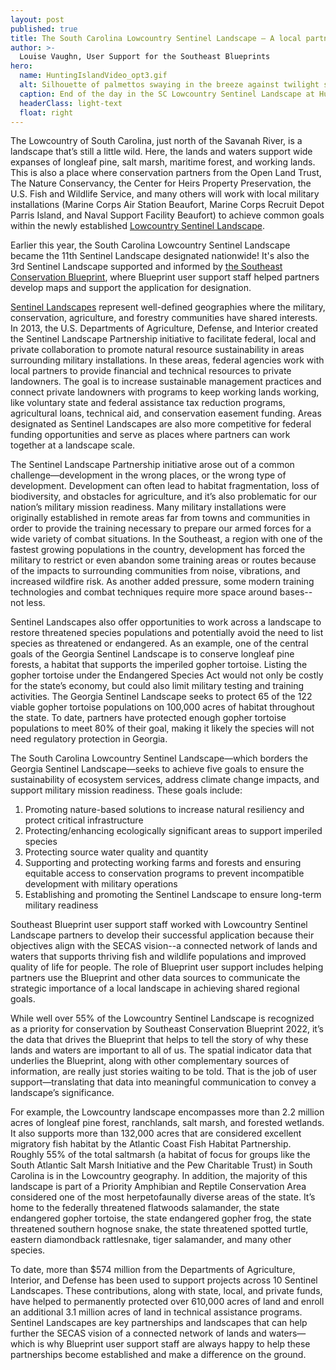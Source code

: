 ```yaml
---
layout: post
published: true
title: The South Carolina Lowcountry Sentinel Landscape – A local partnership supporting a regional conservation vision
author: >-
  Louise Vaughn, User Support for the Southeast Blueprints
hero:
  name: HuntingIslandVideo_opt3.gif
  alt: Silhouette of palmettos swaying in the breeze against twilight sky.
  caption: End of the day in the SC Lowcountry Sentinel Landscape at Hunting Island. Photo by Jean Gray Mohs.
  headerClass: light-text
  float: right
---
```

The Lowcountry of South Carolina, just north of the Savanah River, is a landscape that’s still a little wild. Here, the lands and waters support wide expanses of longleaf pine, salt marsh, maritime forest, and working lands. This is also a place where conservation partners from the Open Land Trust, The Nature Conservancy, the Center for Heirs Property Preservation, the U.S. Fish and Wildlife Service, and many others will work with local military installations (Marine Corps Air Station Beaufort, Marine Corps Recruit Depot Parris Island, and Naval Support Facility Beaufort) to achieve common goals within the newly established [Lowcountry Sentinel Landscape](https://sentinellandscapes.org/landscapes/south-carolina-lowcountry/).

Earlier this year, the South Carolina Lowcountry Sentinel Landscape became the 11th Sentinel Landscape designated nationwide! It's also the 3rd Sentinel Landscape supported and informed by [the Southeast Conservation Blueprint](https://secassoutheast.org/blueprint), where Blueprint user support staff helped partners develop maps and support the application for designation.<!--more-->

[Sentinel Landscapes](https://sentinellandscapes.org/) represent well-defined geographies where the military, conservation, agriculture, and forestry communities have shared interests. In 2013, the U.S. Departments of Agriculture, Defense, and Interior created the Sentinel Landscape Partnership initiative to facilitate federal, local and private collaboration to promote natural resource sustainability in areas surrounding military installations. In these areas, federal agencies work with local partners to provide financial and technical resources to private landowners. The goal is to increase sustainable management practices and connect private landowners with programs to keep working lands working, like voluntary state and federal assistance tax reduction programs, agricultural loans, technical aid, and conservation easement funding. Areas designated as Sentinel Landscapes are also more competitive for federal funding opportunities and serve as places where partners can work together at a landscape scale. 

The Sentinel Landscape Partnership initiative arose out of a common challenge—development in the wrong places, or the wrong type of development. Development can often lead to habitat fragmentation, loss of biodiversity, and obstacles for agriculture, and it’s also problematic for our nation’s military mission readiness. Many military installations were originally established in remote areas far from towns and communities in order to provide the training necessary to prepare our armed forces for a wide variety of combat situations. In the Southeast, a region with one of the fastest growing populations in the country, development has forced the military to restrict or even abandon some training areas or routes because of the impacts to surrounding communities from noise, vibrations, and increased wildfire risk. As another added pressure, some modern training technologies and combat techniques require more space around bases--not less.

Sentinel Landscapes also offer opportunities to work across a landscape to restore threatened species populations and potentially avoid the need to list species as threatened or endangered. As an example, one of the central goals of the Georgia Sentinel Landscape is to conserve longleaf pine forests, a habitat that supports the imperiled gopher tortoise. Listing the gopher tortoise under the Endangered Species Act would not only be costly for the state’s economy, but could also limit military testing and training activities. The Georgia Sentinel Landscape seeks to protect 65 of the 122 viable gopher tortoise populations on 100,000 acres of habitat throughout the state. To date, partners have protected enough gopher tortoise populations to meet 80% of their goal, making it likely the species will not need regulatory protection in Georgia. 

The South Carolina Lowcountry Sentinel Landscape—which borders the Georgia Sentinel Landscape—seeks to achieve five goals to ensure the sustainability of ecosystem services, address climate change impacts, and support military mission readiness. These goals include:

1.	Promoting nature-based solutions to increase natural resiliency and protect critical infrastructure
2.	Protecting/enhancing ecologically significant areas to support imperiled species
3.	Protecting source water quality and quantity
4.	Supporting and protecting working farms and forests and ensuring equitable access to conservation programs to prevent incompatible development with military operations
5.	Establishing and promoting the Sentinel Landscape to ensure long-term military readiness

Southeast Blueprint user support staff worked with Lowcountry Sentinel Landscape partners to develop their successful application because their objectives align with the SECAS vision--a connected network of lands and waters that supports thriving fish and wildlife populations and improved quality of life for people. The role of Blueprint user support includes helping partners use the Blueprint and other data sources to communicate the strategic importance of a local landscape in achieving shared regional goals.

While well over 55% of the Lowcountry Sentinel Landscape is recognized as a priority for conservation by Southeast Conservation Blueprint 2022, it’s the data that drives the Blueprint that helps to tell the story of why these lands and waters are important to all of us. The spatial indicator data that underlies the Blueprint, along with other complementary sources of information, are really just stories waiting to be told. That is the job of user support—translating that data into meaningful communication to convey a landscape’s significance.

For example, the Lowcountry landscape encompasses more than 2.2 million acres of longleaf pine forest, ranchlands, salt marsh, and forested wetlands. It also supports more than 132,000 acres that are considered excellent migratory fish habitat by the Atlantic Coast Fish Habitat Partnership. Roughly 55% of the total saltmarsh (a habitat of focus for groups like the South Atlantic Salt Marsh Initiative and the Pew Charitable Trust) in South Carolina is in the Lowcountry geography. In addition, the majority of this landscape is part of a Priority Amphibian and Reptile Conservation Area considered one of the most herpetofaunally diverse areas of the state. It’s home to the federally threatened flatwoods salamander, the state endangered gopher tortoise, the state endangered gopher frog, the state threatened southern hognose snake, the state threatened spotted turtle, eastern diamondback rattlesnake, tiger salamander, and many other species. 

To date, more than $574 million from the Departments of Agriculture, Interior, and Defense has been used to support projects across 10 Sentinel Landscapes. These contributions, along with state, local, and private funds, have helped to permanently protected over 610,000 acres of land and enroll an additional 3.1 million acres of land in technical assistance programs. Sentinel Landscapes are key partnerships and landscapes that can help further the SECAS vision of a connected network of lands and waters—which is why Blueprint user support staff are always happy to help these partnerships become established and make a difference on the ground. 
